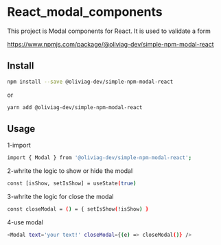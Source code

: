 # React_modal_components

This project is Modal components for React.
It is used to validate a form

https://www.npmjs.com/package/@oliviag-dev/simple-npm-modal-react

## Install

```bash
npm install --save @oliviag-dev/simple-npm-modal-react
```

or

```bash
yarn add @oliviag-dev/simple-npm-modal-react
```
## Usage

1-import
```bash
import { Modal } from '@oliviag-dev/simple-npm-modal-react';
```

2-whrite the logic to show or hide the modal
```bash
const [isShow, setIsShow] = useState(true)
```

3-whrite the logic for close the modal
```bash
const closeModal = () = { setIsShow(!isShow) }
```

4-use modal
```bash
<Modal text='your text!' closeModal={(e) => closeModal()} />
```



